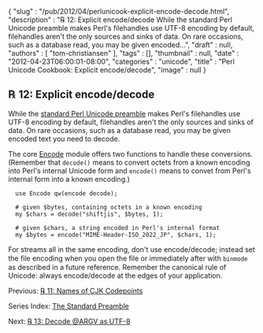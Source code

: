 {
   "slug" : "/pub/2012/04/perlunicook-explicit-encode-decode.html",
   "description" : "℞ 12: Explicit encode/decode While the standard Perl Unicode preamble makes Perl's filehandles use UTF-8 encoding by default, filehandles aren't the only sources and sinks of data. On rare occasions, such as a database read, you may be given encoded...",
   "draft" : null,
   "authors" : [
      "tom-christiansen"
   ],
   "tags" : [],
   "thumbnail" : null,
   "date" : "2012-04-23T06:00:01-08:00",
   "categories" : "unicode",
   "title" : "Perl Unicode Cookbook: Explicit encode/decode",
   "image" : null
}



℞ 12: Explicit encode/decode
----------------------------

While the [standard Perl Unicode preamble](/pub/2012/04/perlunicook-standard-preamble.html) makes Perl's filehandles use UTF-8 encoding by default, filehandles aren't the only sources and sinks of data. On rare occasions, such as a database read, you may be given encoded text you need to decode.

The core [Encode](http://perldoc.perl.org/Encode.html) module offers two functions to handle these conversions. (Remember that `decode()` means to convert octets from a known encoding into Perl's internal Unicode form and `encode()` means to convet from Perl's internal form into a known encoding.)

      use Encode qw(encode decode);

      # given $bytes, containing octets in a known encoding
      my $chars = decode("shiftjis", $bytes, 1);

      # given $chars, a string encoded in Perl's internal format
      my $bytes = encode("MIME-Header-ISO_2022_JP", $chars, 1);

For streams all in the same encoding, don't use encode/decode; instead set the ﬁle encoding when you open the ﬁle or immediately after with `binmode` as described in a future reference. Remember the canonical rule of Unicode: always encode/decode at the edges of your application.

Previous: [℞ 11: Names of CJK Codepoints](/pub/2012/04/perlunicook-names-of-cjk-codepoints.html)

Series Index: [The Standard Preamble](/pub/2012/04/perlunicook-standard-preamble.html)

Next: [℞ 13: Decode @ARGV as UTF-8](/pub/2012/04/perlunicookbook-decode-argv-as-utf8.html)
